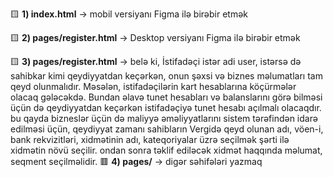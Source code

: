 🟨 **1) index.html** → mobil versiyanı Figma ilə birəbir etmək  

🟨 **2) pages/register.html** → Desktop versiyanı Figma ilə birəbir etmək

🟨 **3) pages/register.html** → belə ki, İstifadəçi istər adi user, istərsə də sahibkar kimi qeydiyyatdan keçərkən, onun şəxsi və biznes məlumatları tam qeyd olunmalıdır. Məsələn, istifadəçilərin kart hesablarına köçürmələr olacaq gələcəkdə. Bundan əlavə tunet hesabları və balanslarını görə bilməsi üçün də qeydiyyatdan keçərkən istifadəçiyə tunet hesabı açılmalı olacaqdır. 
bu qayda bizneslər üçün də maliyyə əməliyyatlarını sistem tərəfindən idarə edilməsi üçün, qeydiyyat zamanı sahibların Vergidə qeyd olunan adı, vöen-i, bank rekvizitləri, xidmətinin adı, kateqoriyalar üzrə seçilmək şərti ilə xidmətin növü seçilir. ondan sonra təklif ediləcək xidmət haqqında məlumat, seqment seçilməlidir. 
🟥 **4) pages/** → digər səhifələri yazmaq
